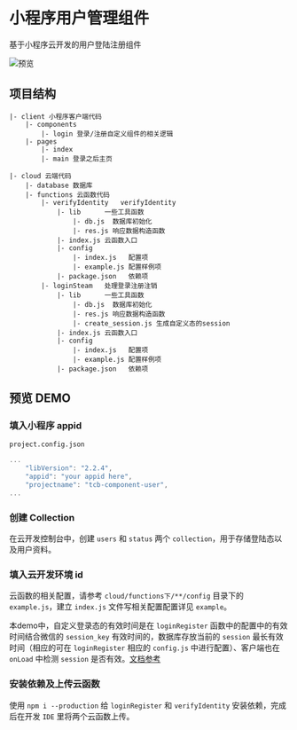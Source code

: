 # 小程序用户管理组件

基于小程序云开发的用户登陆注册组件

![预览](https://ask.qcloudimg.com/draft/1011618/piih5pivk8.png)

## 项目结构

```
|- client 小程序客户端代码
    |- components
        |- login 登录/注册自定义组件的相关逻辑
    |- pages
        |- index
        |- main 登录之后主页

|- cloud 云端代码
    |- database 数据库
    |- functions 云函数代码
        |- verifyIdentity   verifyIdentity
            |- lib      一些工具函数
                |- db.js  数据库初始化
                |- res.js 响应数据构造函数
            |- index.js 云函数入口
            |- config
                |- index.js   配置项
                |- example.js 配置样例项
            |- package.json   依赖项
        |- loginSteam   处理登录注册注销
            |- lib      一些工具函数
                |- db.js  数据库初始化
                |- res.js 响应数据构造函数
                |- create_session.js 生成自定义态的session
            |- index.js 云函数入口
            |- config
                |- index.js   配置项
                |- example.js 配置样例项
            |- package.json   依赖项
```
## 预览 DEMO

### 填入小程序 appid

`project.config.json`
```javascript
...
    "libVersion": "2.2.4",
    "appid": "your appid here",
    "projectname": "tcb-component-user",
...
```

### 创建 Collection
在云开发控制台中，创建 `users` 和 `status` 两个 `collection`，用于存储登陆态以及用户资料。

### 填入云开发环境 id

云函数的相关配置，请参考 `cloud/functions下/**/config` 目录下的 `example.js`，建立 `index.js` 文件写相关配置配置详见 `example`。

本demo中，自定义登录态的有效时间是在 `loginRegister` 函数中的配置中的有效时间结合微信的 `session_key` 有效时间的，数据库存放当前的 `session` 最长有效时间（相应的可在 `loginRegister` 相应的 `config.js` 中进行配置）、客户端也在`onLoad` 中检测 `session` 是否有效。[文档参考](https://developers.weixin.qq.com/miniprogram/dev/api/api-login.html)

### 安装依赖及上传云函数
使用 `npm i --production` 给 `loginRegister` 和 `verifyIdentity` 安装依赖，完成后在开发 `IDE` 里将两个云函数上传。

